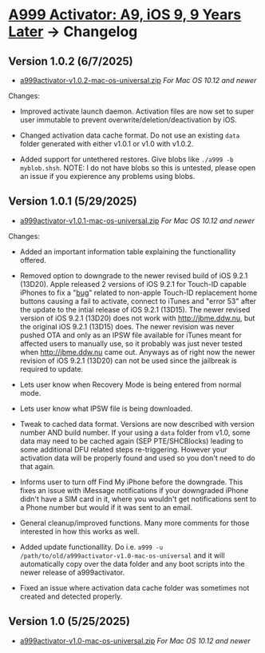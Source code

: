 # [A999 Activator: A9, iOS 9, 9 Years Later](readme.md) -> Changelog

## Version 1.0.2 (6/7/2025)

* [a999activator-v1.0.2-mac-os-universal.zip](https://github.com/alex-free/a999activator/releases/download/v1.0.2/a999-activator-v1.0.2-mac-os-universal.zip) _For Mac OS 10.12 and newer_

Changes:

* Improved activate launch daemon. Activation files are now set to super user immutable to prevent overwrite/deletion/deactivation by iOS.

* Changed activation data cache format. Do not use an existing `data` folder generated with either v1.0.1 or v1.0 with v1.0.2.

* Added support for untethered restores. Give blobs like `./a999 -b myblob.shsh`. NOTE: I do not have blobs so this is untested, please open an issue if you expierence any problems using blobs.

## Version 1.0.1 (5/29/2025)

* [a999activator-v1.0.1-mac-os-universal.zip](https://github.com/alex-free/a999activator/releases/download/v1.0.1/a999-activator-v1.0.1-mac-os-universal.zip) _For Mac OS 10.12 and newer_

Changes:

* Added an important information table explaining the functionallity offered.

* Removed option to downgrade to the newer revised build of iOS 9.2.1 (13D20). Apple released 2 versions of iOS 9.2.1 for Touch-ID capable iPhones to fix a "[bug](https://www.idownloadblog.com/2016/02/18/ios-9-2-1-build-13d20-ipad/)" related to non-apple Touch-ID replacement home buttons causing a fail to activate, connect to iTunes and "error 53" after the update to the intial release of iOS 9.2.1 (13D15). The newer revised version of iOS 9.2.1 (13D20) does not work with http://jbme.ddw.nu, but the original iOS 9.2.1 (13D15) does. The newer revision was never pushed OTA and only as an IPSW file available for iTunes meant for affected users to manually use, so it probably was just never tested when http://jbme.ddw.nu came out. Anyways as of right now the newer revision of iOS 9.2.1 (13D20) can not be used since the jailbreak is required to update.

* Lets user know when Recovery Mode is being entered from normal mode.

* Lets user know what IPSW file is being downloaded.

* Tweak to cached data format. Versions are now described with version number AND build number. If your using a `data` folder from v1.0, some data may need to be cached again (SEP PTE/SHCBlocks) leading to some additional DFU related steps re-triggering. However your activation data will be properly found and used so you don't need to do that again.

* Informs user to turn off Find My iPhone before the downgrade. This fixes an issue with iMessage notifications if your downgraded iPhone didn't have a SIM card in it, where you wouldn't get notifications sent to a Phone number but would if it was sent to an email.

* General cleanup/improved functions. Many more comments for those interested in how this works as well.

* Added update functionallity. Do i.e. `a999 -u /path/to/old/a999activator-v1.0-mac-os-universal` and it will automatically copy over the data folder and any boot scripts into the newer release of a999activator.

* Fixed an issue where activation data cache folder was sometimes not created and detected properly.

## Version 1.0 (5/25/2025)

* [a999activator-v1.0-mac-os-universal.zip](https://github.com/alex-free/a999activator/releases/download/v1.0/a999-activator-v1.0-mac-os-universal.zip) _For Mac OS 10.12 and newer_